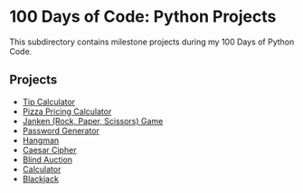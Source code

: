 # 100 Days of Code: Python Projects
This subdirectory contains milestone projects during my 100 Days of Python Code.

## Projects
<!-- Link to individual Python projects below here. 👇️ -->

- [Tip Calculator](tip-calculator)
- [Pizza Pricing Calculator](pizza-pricer)
- [Janken (Rock, Paper, Scissors) Game](janken)
- [Password Generator](password-generator)
- [Hangman](hangman)
- [Caesar Cipher](caesar-cipher)
- [Blind Auction](blind-auction)
- [Calculator](calculator)
- [Blackjack](blackjack)
